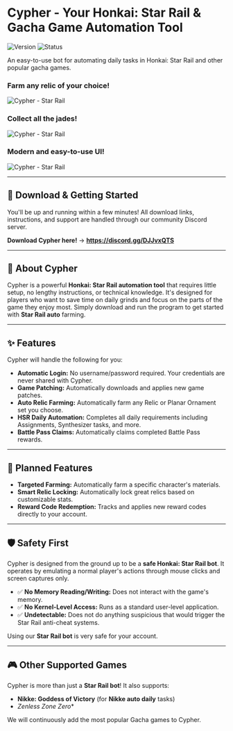 # Cypher - Your Honkai: Star Rail & Gacha Game Automation Tool

![Version](https://img.shields.io/badge/version-v0.2-blue?style=for-the-badge)
![Status](https://img.shields.io/badge/status-active-success?style=for-the-badge)

An easy-to-use bot for automating daily tasks in Honkai: Star Rail and other popular gacha games.

### Farm any relic of your choice!
![Cypher - Star Rail](https://i.imgur.com/e6PtwCB.png "Cypher - Farming")
### Collect all the jades!
![Cypher - Star Rail](https://i.imgur.com/HY1tZN6.png "Cypher - Dailys")
### Modern and easy-to-use UI!
![Cypher - Star Rail](https://i.imgur.com/R4HwFgD.png "Cypher - Bot1")
<!---
![Cypher - Star Rail](https://i.imgur.com/wkacMjC.png "Cypher - Bot2")
-->

---

## 💾 Download & Getting Started

You'll be up and running within a few minutes! All download links, instructions, and support are handled through our community Discord server.

**Download Cypher here!** -> **https://discord.gg/DJJvxQTS**

---

## 🚀 About Cypher

Cypher is a powerful **Honkai: Star Rail automation tool** that requires little setup, no lengthy instructions, or technical knowledge. It's designed for players who want to save time on daily grinds and focus on the parts of the game they enjoy most. Simply download and run the program to get started with **Star Rail auto** farming.

---

## ✨ Features

Cypher will handle the following for you:

* **Automatic Login:** No username/password required. Your credentials are never shared with Cypher.
* **Game Patching:** Automatically downloads and applies new game patches.
* **Auto Relic Farming:** Automatically farm any Relic or Planar Ornament set you choose.
* **HSR Daily Automation:** Completes all daily requirements including Assignments, Synthesizer tasks, and more.
* **Battle Pass Claims:** Automatically claims completed Battle Pass rewards.

---

## 🎯 Planned Features

* **Targeted Farming:** Automatically farm a specific character's materials.
* **Smart Relic Locking:** Automatically lock great relics based on customizable stats.
* **Reward Code Redemption:** Tracks and applies new reward codes directly to your account.

---

## 🛡️ Safety First

Cypher is designed from the ground up to be a **safe Honkai: Star Rail bot**. It operates by emulating a normal player's actions through mouse clicks and screen captures only.

* ✅ **No Memory Reading/Writing:** Does not interact with the game's memory.
* ✅ **No Kernel-Level Access:** Runs as a standard user-level application.
* ✅ **Undetectable:** Does not do anything suspicious that would trigger the Star Rail anti-cheat systems.

Using our **Star Rail bot** is very safe for your account.

---

## 🎮 Other Supported Games

Cypher is more than just a **Star Rail bot**! It also supports:

* **Nikke: Goddess of Victory** (for **Nikke auto daily** tasks)
* *Zenless Zone Zero**

We will continuously add the most popular Gacha games to Cypher.

